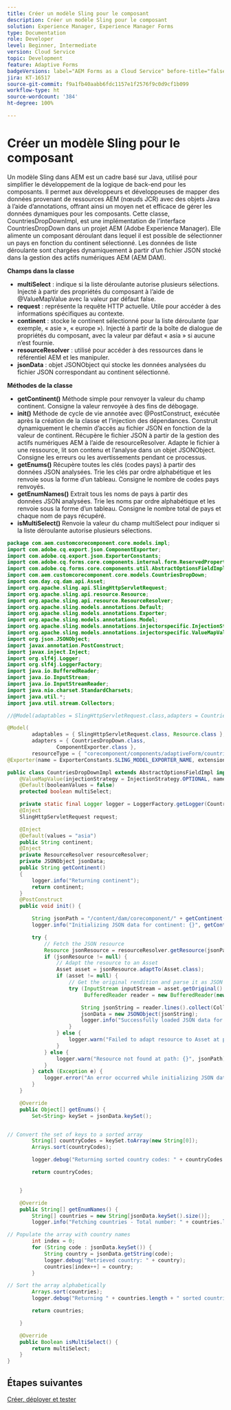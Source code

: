 ```yaml
---
title: Créer un modèle Sling pour le composant
description: Créer un modèle Sling pour le composant
solution: Experience Manager, Experience Manager Forms
type: Documentation
role: Developer
level: Beginner, Intermediate
version: Cloud Service
topic: Development
feature: Adaptive Forms
badgeVersions: label="AEM Forms as a Cloud Service" before-title="false"
jira: KT-16517
source-git-commit: f9a1fb40aabb6fdc1157e1f2576f9c0d9cf1b099
workflow-type: ht
source-wordcount: '384'
ht-degree: 100%

---
```



# Créer un modèle Sling pour le composant

Un modèle Sling dans AEM est un cadre basé sur Java, utilisé pour simplifier le développement de la logique de back-end pour les composants. Il permet aux développeurs et développeuses de mapper des données provenant de ressources AEM (nœuds JCR) avec des objets Java à l’aide d’annotations, offrant ainsi un moyen net et efficace de gérer les données dynamiques pour les composants.
Cette classe, CountriesDropDownImpl, est une implémentation de l’interface CountriesDropDown dans un projet AEM (Adobe Experience Manager). Elle alimente un composant déroulant dans lequel il est possible de sélectionner un pays en fonction du continent sélectionné. Les données de liste déroulante sont chargées dynamiquement à partir d’un fichier JSON stocké dans la gestion des actifs numériques AEM (AEM DAM).

**Champs dans la classe**

* **multiSelect** : indique si la liste déroulante autorise plusieurs sélections.
Injecté à partir des propriétés du composant à l’aide de @ValueMapValue avec la valeur par défaut false.
* **request** : représente la requête HTTP actuelle. Utile pour accéder à des informations spécifiques au contexte.
* **continent** : stocke le continent sélectionné pour la liste déroulante (par exemple, « asie », « europe »).
Injecté à partir de la boîte de dialogue de propriétés du composant, avec la valeur par défaut « asia » si aucune n’est fournie.
* **resourceResolver** : utilisé pour accéder à des ressources dans le référentiel AEM et les manipuler.
* **jsonData** : objet JSONObject qui stocke les données analysées du fichier JSON correspondant au continent sélectionné.

**Méthodes de la classe**

* **getContinent()** Méthode simple pour renvoyer la valeur du champ continent.
Consigne la valeur renvoyée à des fins de débogage.
* **init()** Méthode de cycle de vie annotée avec @PostConstruct, exécutée après la création de la classe et l’injection des dépendances. Construit dynamiquement le chemin d’accès au fichier JSON en fonction de la valeur de continent.
Récupère le fichier JSON à partir de la gestion des actifs numériques AEM à l’aide de resourceResolver.
Adapte le fichier à une ressource, lit son contenu et l’analyse dans un objet JSONObject.
Consigne les erreurs ou les avertissements pendant ce processus.
* **getEnums()** Récupère toutes les clés (codes pays) à partir des données JSON analysées.
Trie les clés par ordre alphabétique et les renvoie sous la forme d’un tableau.
Consigne le nombre de codes pays renvoyés.
* **getEnumNames()** Extrait tous les noms de pays à partir des données JSON analysées.
Trie les noms par ordre alphabétique et les renvoie sous la forme d’un tableau.
Consigne le nombre total de pays et chaque nom de pays récupéré.
* **isMultiSelect()** Renvoie la valeur du champ multiSelect pour indiquer si la liste déroulante autorise plusieurs sélections.



```java
package com.aem.customcorecomponent.core.models.impl;
import com.adobe.cq.export.json.ComponentExporter;
import com.adobe.cq.export.json.ExporterConstants;
import com.adobe.cq.forms.core.components.internal.form.ReservedProperties;
import com.adobe.cq.forms.core.components.util.AbstractOptionsFieldImpl;
import com.aem.customcorecomponent.core.models.CountriesDropDown;
import com.day.cq.dam.api.Asset;
import org.apache.sling.api.SlingHttpServletRequest;
import org.apache.sling.api.resource.Resource;
import org.apache.sling.api.resource.ResourceResolver;
import org.apache.sling.models.annotations.Default;
import org.apache.sling.models.annotations.Exporter;
import org.apache.sling.models.annotations.Model;
import org.apache.sling.models.annotations.injectorspecific.InjectionStrategy;
import org.apache.sling.models.annotations.injectorspecific.ValueMapValue;
import org.json.JSONObject;
import javax.annotation.PostConstruct;
import javax.inject.Inject;
import org.slf4j.Logger;
import org.slf4j.LoggerFactory;
import java.io.BufferedReader;
import java.io.InputStream;
import java.io.InputStreamReader;
import java.nio.charset.StandardCharsets;
import java.util.*;
import java.util.stream.Collectors;

//@Model(adaptables = SlingHttpServletRequest.class,adapters = CountriesDropDown.class,defaultInjectionStrategy = DefaultInjectionStrategy.OPTIONAL)

@Model(
        adaptables = { SlingHttpServletRequest.class, Resource.class },
        adapters = { CountriesDropDown.class,
                ComponentExporter.class },
        resourceType = { "corecomponent/components/adaptiveForm/countries" })
@Exporter(name = ExporterConstants.SLING_MODEL_EXPORTER_NAME, extensions = ExporterConstants.SLING_MODEL_EXTENSION)

public class CountriesDropDownImpl extends AbstractOptionsFieldImpl implements CountriesDropDown {
    @ValueMapValue(injectionStrategy = InjectionStrategy.OPTIONAL, name = ReservedProperties.PN_MULTISELECT)
    @Default(booleanValues = false)
    protected boolean multiSelect;

    private static final Logger logger = LoggerFactory.getLogger(CountriesDropDownImpl.class);
    @Inject
    SlingHttpServletRequest request;

    @Inject
    @Default(values = "asia")
    public String continent;
    @Inject
    private ResourceResolver resourceResolver;
    private JSONObject jsonData;
    public String getContinent()
    {
        logger.info("Returning continent");
        return continent;
    }
    @PostConstruct
    public void init() {

        String jsonPath = "/content/dam/corecomponent/" + getContinent() + ".json"; // Update path as needed
        logger.info("Initializing JSON data for continent: {}", getContinent());

        try {
            // Fetch the JSON resource
            Resource jsonResource = resourceResolver.getResource(jsonPath);
            if (jsonResource != null) {
                // Adapt the resource to an Asset
                Asset asset = jsonResource.adaptTo(Asset.class);
                if (asset != null) {
                    // Get the original rendition and parse it as JSON
                    try (InputStream inputStream = asset.getOriginal().adaptTo(InputStream.class);
                         BufferedReader reader = new BufferedReader(new InputStreamReader(inputStream, StandardCharsets.UTF_8))) {

                        String jsonString = reader.lines().collect(Collectors.joining());
                        jsonData = new JSONObject(jsonString);
                        logger.info("Successfully loaded JSON data for path: {}", jsonPath);
                    }
                } else {
                    logger.warn("Failed to adapt resource to Asset at path: {}", jsonPath);
                }
            } else {
                logger.warn("Resource not found at path: {}", jsonPath);
            }
        } catch (Exception e) {
            logger.error("An error occurred while initializing JSON data for path: {}", jsonPath, e);
        }
    }

    @Override
    public Object[] getEnums() {
        Set<String> keySet = jsonData.keySet();


// Convert the set of keys to a sorted array
        String[] countryCodes = keySet.toArray(new String[0]);
        Arrays.sort(countryCodes);

        logger.debug("Returning sorted country codes: " + countryCodes.length);

        return countryCodes;


    }

    @Override
    public String[] getEnumNames() {
        String[] countries = new String[jsonData.keySet().size()];
        logger.info("Fetching countries - Total number: " + countries.length);

// Populate the array with country names
        int index = 0;
        for (String code : jsonData.keySet()) {
            String country = jsonData.getString(code);
            logger.debug("Retrieved country: " + country);
            countries[index++] = country;
        }

// Sort the array alphabetically
        Arrays.sort(countries);
        logger.debug("Returning " + countries.length + " sorted countries");

        return countries;

    }

    @Override
    public Boolean isMultiSelect() {
        return multiSelect;
    }
}
```

## Étapes suivantes

[Créer, déployer et tester](./build.md)
